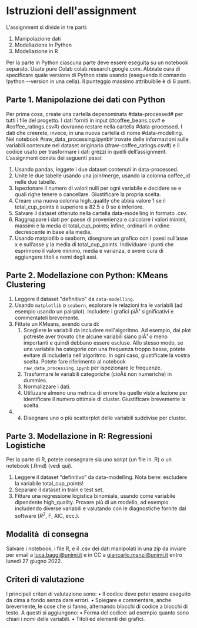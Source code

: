 # Istruzioni dell'assignment

L'assignment si divide in tre parti:

1. Manipolazione dati
2. Modellazione in Python
3. Modellazione in R

Per la parte in Python ciascuna parte deve essere eseguita su un notebook separato. Usate pure Colab colab.research.google.com. 
Abbiate cura di specificare quale versione di Python state usando (eseguendo il comando !python --version in una cella). 
Il punteggio massimo attribuibile è di 6 punti.

## Parte 1. Manipolazione dei dati con Python

Per prima cosa, create una cartella depenominata #data-processed# per tutti i file del progetto. 
I dati forniti in input (#coffee_beans.csv# e #coffee_ratings.csv#) dovranno restare nella cartella #data-processed. 
I dati che creerete, invece, in una nuova cartella di nome #data-modelling.
Nel notebook #raw_data_processing.ipynb# trovate delle informazioni sulle variabili contenute nel dataset originario (#raw-coffee_ratings.csv#) e il codice usato per trasformare i dati grezzi in quelli dell’assignment.
L’assignment consta dei seguenti passi:
1.	Usando pandas, leggete i due dataset contenuti in data-processed.
2.	Unite le due tabelle usando una join/merge, usando la colonna coffee_id nelle due tabelle.
3.	Ispezionare il numero di valori nulli per ogni variabile e decidere se e quali righe tenere o cancellare. Giustificare la propria scelta.
4.	Creare una nuova colonna high_quality che abbia valore 1 se il total_cup_points è superiore a 82.5 e 0 se è inferiore.
5.	Salvare il dataset ottenuto nella cartella data-modelling in formato .csv.
6.	Raggruppare i dati per paese di provenienza e calcolare i valori minimi, massimi e la media di total_cup_points; infine, ordinarli in ordine decrescente in base alla media.
7.	Usando matplotlib o seaborn, disegnare un grafico con i paesi sull’asse x e sull’asse y la media di total_cup_points. Individuare i punti che esprimono il valore minimo, media e varianza, e avere cura di aggiungere titoli e nomi degli assi.

## Parte 2. Modellazione con Python: KMeans Clustering 

1. Leggere il dataset "definitivo" da `data-modelling`.
2. Usando `matplotlib` o `seaborn`, esplorare le relazioni tra le variabili (ad esempio usando un pairplot). Includete i grafici piÃ¹ significativi e commentateli brevemente.
3. Fittate un KMeans, avendo cura di:
    1. Scegliere le variabili da includere nell'algoritmo. Ad esempio, dai plot potreste aver trovato che alcune variabili siano piÃ¹ o meno importanti e quindi debbano essere escluse. Allo stesso modo, se una variabile ha categorie con una frequenza troppo bassa, potete evitare di includerla nell'algoritmo. In ogni caso, giustificate la vostra scelta. Potete fare riferimento al notebook `raw_data_processing.ipynb` per ispezionare le frequenze.
    1. Trasformare le variabili categoriche (cioÃš non numeriche) in dummies.
    2. Normalizzare i dati.
    3. Utilizzare almeno una metrica di errore tra quelle viste a lezione per identificare il numero ottimale di cluster. Giustificare brevemente la scelta.
4. 4.	Disegnare uno o più scatterplot delle variabili suddivise per cluster.

## Parte 3. Modellazione in R: Regressioni Logistiche

Per la parte di R, potete consegnare sia uno script (un file in .R) o un notebook (.Rmd) (vedi qui).
1.	Leggere il dataset “definitivo” da data-modelling. Nota bene: escludere la variabile total_cup_points!
2.	Separare il dataset in train e test set.
3.	Fittare una regressione logistica binomiale, usando come variabile dipendente high_quality. 
Provare più di un modello, ad esempio includendo diverse variabili e valutando con le diagnostiche fornite dal software ($R^2$, F, AIC, ecc.).


## Modalità  di consegna

Salvare i notebook, i file R, e il .csv dei dati manipolati in una zip da inviare per email a luca.baggi@unimi.it e in CC a giancarlo.manzi@unimi.it entro lunedì 27 giugno 2022.

## Criteri di valutazione

I principali criteri di valutazione sono:
•	Il codice deve poter essere eseguito da cima a fondo senza dare errori.
•	Spiegare e commentare, anche brevemente, le cose che si fanno, alternando blocchi di codice a blocchi di testo.
A questi si aggiungono:
•	Forma del codice: ad esempio quanto sono chiari i nomi delle variabili.
•	Titoli ed elementi dei grafici.

